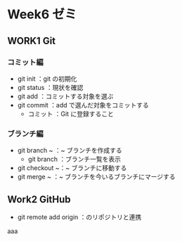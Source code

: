 # Week6 ゼミ

## WORK1 Git

### コミット編

- git init ：git の初期化
- git status ：現状を確認
- git add ：コミットする対象を選ぶ
- git commit ：add で選んだ対象をコミットする
  - コミット ：Git に登録すること

### ブランチ編

- git branch ~ ：~ ブランチを作成する
  - git branch ：ブランチ一覧を表示
- git checkout ~：~ ブランチに移動する
- git merge ~ ：~ ブランチを今いるブランチにマージする

## Work2 GitHub

- git remote add origin <URL>：<URL>のリポジトリと連携

aaa
